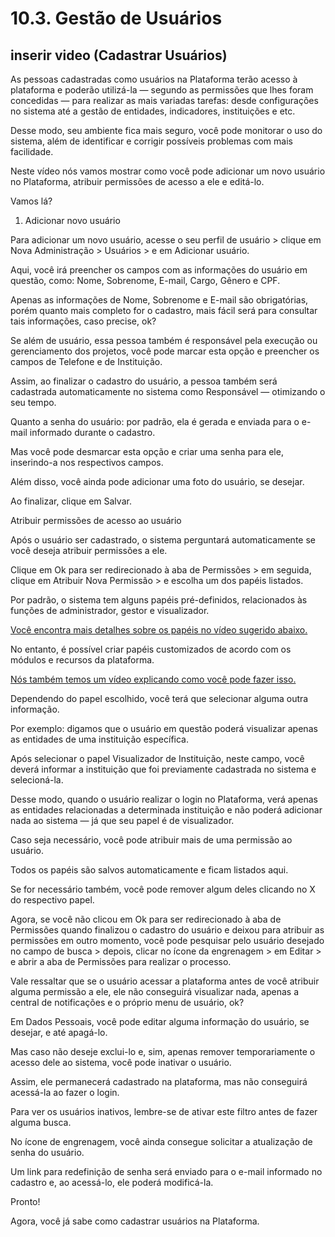 # 10.3. Gestão de Usuários

## inserir video (Cadastrar Usuários)

As pessoas cadastradas como usuários na Plataforma terão acesso à plataforma e poderão utilizá-la — segundo as permissões que lhes foram concedidas — para realizar as mais variadas tarefas: desde configurações no sistema até a gestão de entidades, indicadores, instituições e etc.

Desse modo, seu ambiente fica mais seguro, você pode monitorar o uso do sistema, além de identificar e corrigir possíveis problemas com mais facilidade.

Neste vídeo nós vamos mostrar como você pode adicionar um novo usuário no Plataforma, atribuir permissões de acesso a ele e editá-lo.

Vamos lá?

1. Adicionar novo usuário

Para adicionar um novo usuário, acesse o seu perfil de usuário > clique em Nova Administração > Usuários > e em Adicionar usuário.

Aqui, você irá preencher os campos com as informações do usuário em questão, como: Nome, Sobrenome, E-mail, Cargo, Gênero e CPF.

Apenas as informações de Nome, Sobrenome e E-mail são obrigatórias, porém quanto mais completo for o cadastro, mais fácil será para consultar tais informações, caso precise, ok?

Se além de usuário, essa pessoa também é responsável pela execução ou gerenciamento dos projetos, você pode marcar esta opção e preencher os campos de Telefone e de Instituição.

Assim, ao finalizar o cadastro do usuário, a pessoa também será cadastrada automaticamente no sistema como Responsável — otimizando o seu tempo.

Quanto a senha do usuário: por padrão, ela é gerada e enviada para o e-mail informado durante o cadastro.

Mas você pode desmarcar esta opção e criar uma senha para ele, inserindo-a nos respectivos campos.

Além disso, você ainda pode adicionar uma foto do usuário, se desejar.

Ao finalizar, clique em Salvar.

Atribuir permissões de acesso ao usuário

Após o usuário ser cadastrado, o sistema perguntará automaticamente se você deseja atribuir permissões a ele.

Clique em Ok para ser redirecionado à aba de Permissões > em seguida, clique em Atribuir Nova Permissão > e escolha um dos papéis listados.

Por padrão, o sistema tem alguns papéis pré-definidos, relacionados às funções de administrador, gestor e visualizador.

[Você encontra mais detalhes sobre os papéis no vídeo sugerido abaixo.](https://docs.google.com/document/u/6/d/1Kua2Yolszy2ygyuzESPKHLQuiz98W4P1buRrHh-rwf4/edit)

No entanto, é possível criar papéis customizados de acordo com os módulos e recursos da plataforma.

[Nós também temos um vídeo explicando como você pode fazer isso.](https://docs.google.com/document/u/6/d/1DyfDVawDPhfCcRDHB70NaEBz6BcCkJvXt8dWLQ5D_KQ/edit)

Dependendo do papel escolhido, você terá que selecionar alguma outra informação.

Por exemplo: digamos que o usuário em questão poderá visualizar apenas as entidades de uma instituição específica.

Após selecionar o papel Visualizador de Instituição, neste campo, você deverá informar a instituição que foi previamente cadastrada no sistema e selecioná-la.

Desse modo, quando o usuário realizar o login no Plataforma, verá apenas as entidades relacionadas a determinada instituição e não poderá adicionar nada ao sistema — já que seu papel é de visualizador.

Caso seja necessário, você pode atribuir mais de uma permissão ao usuário.

Todos os papéis são salvos automaticamente e ficam listados aqui.

Se for necessário também, você pode remover algum deles clicando no X do respectivo papel.

Agora, se você não clicou em Ok para ser redirecionado à aba de Permissões quando finalizou o cadastro do usuário e deixou para atribuir as permissões em outro momento, você pode pesquisar pelo usuário desejado no campo de busca > depois, clicar no ícone da engrenagem > em Editar > e abrir a aba de Permissões para realizar o processo.

Vale ressaltar que se o usuário acessar a plataforma antes de você atribuir alguma permissão a ele, ele não conseguirá visualizar nada, apenas a central de notificações e o próprio menu de usuário, ok?

Em Dados Pessoais, você pode editar alguma informação do usuário, se desejar, e até apagá-lo.

Mas caso não deseje exclui-lo e, sim, apenas remover temporariamente o acesso dele ao sistema, você pode inativar o usuário.

Assim, ele permanecerá cadastrado na plataforma, mas não conseguirá acessá-la ao fazer o login.

Para ver os usuários inativos, lembre-se de ativar este filtro antes de fazer alguma busca.

No ícone de engrenagem, você ainda consegue solicitar a atualização de senha do usuário.

Um link para redefinição de senha será enviado para o e-mail informado no cadastro e, ao acessá-lo, ele poderá modificá-la.

Pronto!

Agora, você já sabe como cadastrar usuários na Plataforma.

